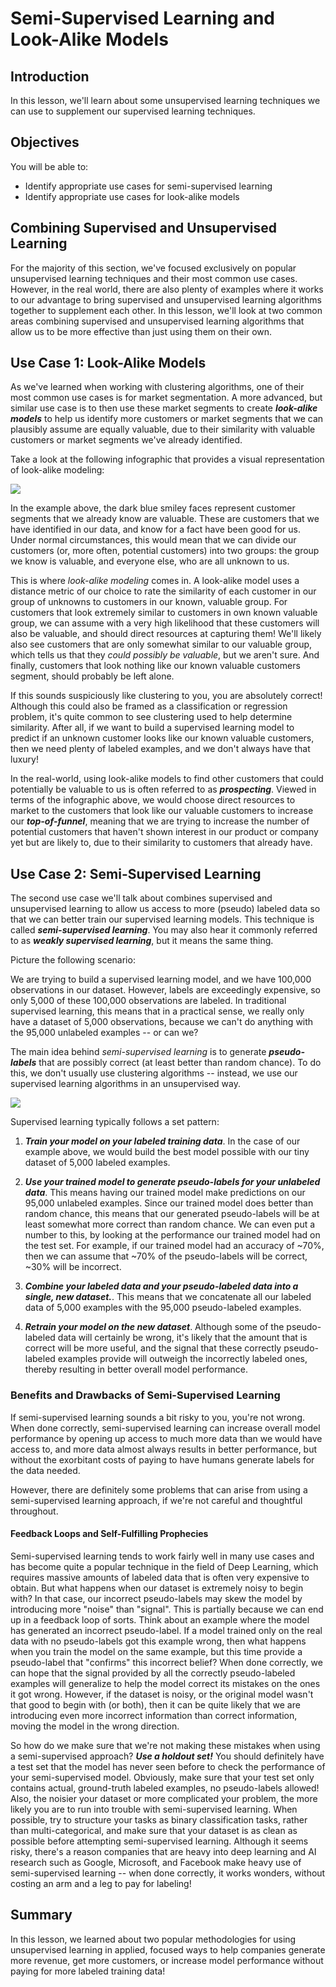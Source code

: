 # Semi-Supervised Learning and Look-Alike Models

## Introduction

In this lesson, we'll learn about some unsupervised learning techniques we can use to supplement our supervised learning techniques.

## Objectives

You will be able to:

- Identify appropriate use cases for semi-supervised learning 
- Identify appropriate use cases for look-alike models 


## Combining Supervised and Unsupervised Learning

For the majority of this section, we've focused exclusively on popular unsupervised learning techniques and their most common use cases. However, in the real world, there are also plenty of examples where it works to our advantage to bring supervised and unsupervised learning algorithms together to supplement each other. In this lesson, we'll look at two common areas combining supervised and unsupervised learning algorithms that allow us to be more effective than just using them on their own. 


## Use Case 1: Look-Alike Models

As we've learned when working with clustering algorithms, one of their most common use cases is for market segmentation. A more advanced, but similar use case is to then use these market segments to create **_look-alike models_** to help us identify more customers or market segments that we can plausibly assume are equally valuable, due to their similarity with valuable customers or market segments we've already identified. 

Take a look at the following infographic that provides a visual representation of look-alike modeling:

<img src='images/new_look-alike-model.png'>

In the example above, the dark blue smiley faces represent customer segments that we already know are valuable. These are customers that we have identified in our data, and know for a fact have been good for us. Under normal circumstances, this would mean that we can divide our customers (or, more often, potential customers) into two groups: the group we know is valuable, and everyone else, who are all unknown to us. 

This is where _look-alike modeling_ comes in. A look-alike model uses a distance metric of our choice to rate the similarity of each customer in our group of unknowns to customers in our known, valuable group. For customers that look extremely similar to customers in own known valuable group, we can assume with a very high likelihood that these customers will also be valuable, and should direct resources at capturing them! We'll likely also see customers that are only somewhat similar to our valuable group, which tells us that they _could possibly be valuable_, but we aren't sure. And finally, customers that look nothing like our known valuable customers segment, should probably be left alone.  
 
If this sounds suspiciously like clustering to you, you are absolutely correct! Although this could also be framed as a classification or regression problem, it's quite common to see clustering used to help determine similarity. After all, if we want to build a supervised learning model to predict if an unknown customer looks like our known valuable customers, then we need plenty of labeled examples, and we don't always have that luxury! 
 
In the real-world, using look-alike models to find other customers that could potentially be valuable to us is often referred to as **_prospecting_**. Viewed in terms of the infographic above, we would choose direct resources to market to the customers that look like our valuable customers to increase our **_top-of-funnel_**, meaning that we are trying to increase the number of potential customers that haven't shown interest in our product or company yet but are likely to, due to their similarity to customers that already have. 

## Use Case 2: Semi-Supervised Learning

The second use case we'll talk about combines supervised and unsupervised learning to allow us access to more (pseudo) labeled data so that we can better train our supervised learning models. This technique is called **_semi-supervised learning_**.  You may also hear it commonly referred to as **_weakly supervised learning_**, but it means the same thing. 

Picture the following scenario: 

We are trying to build a supervised learning model, and we have 100,000 observations in our dataset. However, labels are exceedingly expensive, so only 5,000 of these 100,000 observations are labeled. In traditional supervised learning, this means that in a practical sense, we really only have a dataset of 5,000 observations, because we can't do anything with the 95,000 unlabeled examples -- or can we?

The main idea behind _semi-supervised learning_ is to generate **_pseudo-labels_** that are possibly correct (at least better than random chance). To do this, we don't usually use clustering algorithms -- instead, we use our supervised learning algorithms in an unsupervised way. 

<img src='images/new_semi-supervised.png'>

Supervised learning typically follows a set pattern:

1. **_Train your model on your labeled training data_**. In the case of our example above, we would build the best model possible with our tiny dataset of 5,000 labeled examples. 

2. **_Use your trained model to generate pseudo-labels for your unlabeled data_**. This means having our trained model make predictions on our 95,000 unlabeled examples. Since our trained model does better than random chance, this means that our generated pseudo-labels will be at least somewhat more correct than random chance. We can even put a number to this, by looking at the performance our trained model had on the test set. For example, if our trained model had an accuracy of ~70%, then we can assume that ~70% of the pseudo-labels will be correct, ~30% will be incorrect. 

3. **_Combine your labeled data and your pseudo-labeled data into a single, new dataset._**. This means that we concatenate all our labeled data of 5,000 examples with the 95,000 pseudo-labeled examples. 

4. **_Retrain your model on the new dataset_**. Although some of the pseudo-labeled data will certainly be wrong, it's likely that the amount that is correct will be more useful, and the signal that these correctly pseudo-labeled examples provide will outweigh the incorrectly labeled ones, thereby resulting in better overall model performance. 

### Benefits and Drawbacks of Semi-Supervised Learning

If semi-supervised learning sounds a bit risky to you, you're not wrong. When done correctly, semi-supervised learning can increase overall model performance by opening up access to much more data than we would have access to, and more data almost always results in better performance, but without the exorbitant costs of paying to have humans generate labels for the data needed. 

However, there are definitely some problems that can arise from using a semi-supervised learning approach, if we're not careful and thoughtful throughout.

#### Feedback Loops and Self-Fulfilling Prophecies

Semi-supervised learning tends to work fairly well in many use cases and has become quite a popular technique in the field of Deep Learning, which requires massive amounts of labeled data that is often very expensive to obtain. But what happens when our dataset is extremely noisy to begin with? In that case, our incorrect pseudo-labels may skew the model by introducing more "noise" than "signal". This is partially because we can end up in a feedback loop of sorts. Think about an example where the model has generated an incorrect pseudo-label. If a model trained only on the real data with no pseudo-labels got this example wrong, then what happens when you train the model on the same example, but this time provide a pseudo-label that "confirms" this incorrect belief? When done correctly, we can hope that the signal provided by all the correctly pseudo-labeled examples will generalize to help the model correct its mistakes on the ones it got wrong. However, if the dataset is noisy, or the original model wasn't that good to begin with (or both), then it can be quite likely that we are introducing even more incorrect information than correct information, moving the model in the wrong direction.

So how do we make sure that we're not making these mistakes when using a semi-supervised approach? **_Use a holdout set!_** You should definitely have a test set that the model has never seen before to check the performance of your semi-supervised model. Obviously, make sure that your test set only contains actual, ground-truth labeled examples, no pseudo-labels allowed! Also, the noisier your dataset or more complicated your problem, the more likely you are to run into trouble with semi-supervised learning. When possible, try to structure your tasks as binary classification tasks, rather than multi-categorical, and make sure that your dataset is as clean as possible before attempting semi-supervised learning. Although it seems risky, there's a reason companies that are heavy into deep learning and AI research such as Google, Microsoft, and Facebook make heavy use of semi-supervised learning -- when done correctly, it works wonders, without costing an arm and a leg to pay for labeling!

## Summary

In this lesson, we learned about two popular methodologies for using unsupervised learning in applied, focused ways to help companies generate more revenue, get more customers, or increase model performance without paying for more labeled training data!

